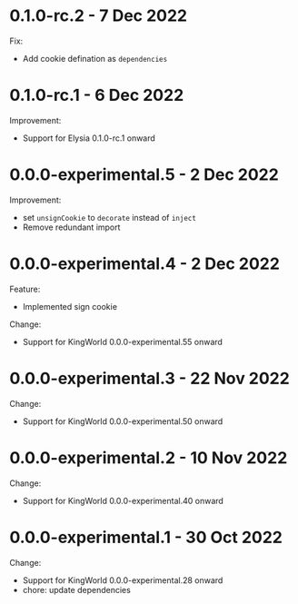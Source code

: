 # 0.1.0-rc.2 - 7 Dec 2022
Fix:
- Add cookie defination as `dependencies`

# 0.1.0-rc.1 - 6 Dec 2022
Improvement:
- Support for Elysia 0.1.0-rc.1 onward

# 0.0.0-experimental.5 - 2 Dec 2022
Improvement:
- set `unsignCookie` to `decorate` instead of `inject`
- Remove redundant import

# 0.0.0-experimental.4 - 2 Dec 2022
Feature:
- Implemented sign cookie

Change:
- Support for KingWorld 0.0.0-experimental.55 onward

# 0.0.0-experimental.3 - 22 Nov 2022
Change:
- Support for KingWorld 0.0.0-experimental.50 onward

# 0.0.0-experimental.2 - 10 Nov 2022
Change:
- Support for KingWorld 0.0.0-experimental.40 onward

# 0.0.0-experimental.1 - 30 Oct 2022
Change:
- Support for KingWorld 0.0.0-experimental.28 onward
- chore: update dependencies
